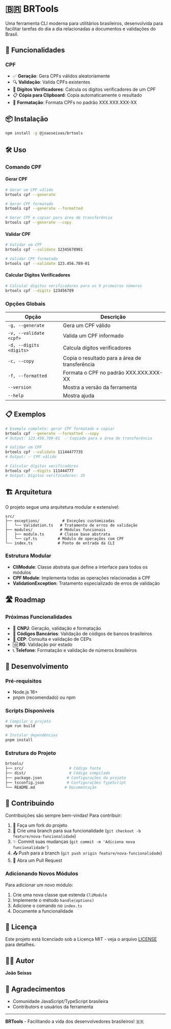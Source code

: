 # 🇧🇷 BRTools

Uma ferramenta CLI moderna para utilitários brasileiros, desenvolvida para facilitar tarefas do dia a dia relacionadas a documentos e validações do Brasil.

## 🚀 Funcionalidades

### CPF
- ✅ **Geração**: Gera CPFs válidos aleatoriamente
- 🔍 **Validação**: Valida CPFs existentes  
- 🧮 **Dígitos Verificadores**: Calcula os dígitos verificadores de um CPF
- 📋 **Cópia para Clipboard**: Copia automaticamente o resultado
- 🎨 **Formatação**: Formata CPFs no padrão XXX.XXX.XXX-XX

## 📦 Instalação

```bash
npm install -g @joaoseixas/brtools
```

## 🛠️ Uso

### Comando CPF

#### Gerar CPF
```bash
# Gerar um CPF válido
brtools cpf --generate

# Gerar CPF formatado
brtools cpf --generate --formatted

# Gerar CPF e copiar para área de transferência
brtools cpf --generate --copy
```

#### Validar CPF
```bash
# Validar um CPF
brtools cpf --validate 12345678901

# Validar CPF formatado
brtools cpf --validate 123.456.789-01
```

#### Calcular Dígitos Verificadores
```bash
# Calcular dígitos verificadores para os 9 primeiros números
brtools cpf --digits 123456789
```

### Opções Globais

| Opção | Descrição |
|-------|-----------|
| `-g, --generate` | Gera um CPF válido |
| `-v, --validate <cpf>` | Valida um CPF informado |
| `-d, --digits <digits>` | Calcula dígitos verificadores |
| `-c, --copy` | Copia o resultado para a área de transferência |
| `-f, --formatted` | Formata o CPF no padrão XXX.XXX.XXX-XX |
| `--version` | Mostra a versão da ferramenta |
| `--help` | Mostra ajuda |

## 📋 Exemplos

```bash
# Exemplo completo: gerar CPF formatado e copiar
brtools cpf --generate --formatted --copy
# Output: 123.456.789-01  ✅ Copiado para a área de transferência

# Validar um CPF
brtools cpf --validate 11144477735
# Output: ✅ CPF válido

# Calcular dígitos verificadores
brtools cpf --digits 111444777
# Output: Dígitos verificadores: 35
```

## 🏗️ Arquitetura

O projeto segue uma arquitetura modular e extensível:

```
src/
├── exceptions/          # Exceções customizadas
│   └── Validation.ts   # Tratamento de erros de validação
├── modules/            # Módulos funcionais
│   ├── module.ts       # Classe base abstrata
│   └── cpf.ts         # Módulo de operações com CPF
└── index.ts           # Ponto de entrada da CLI
```

### Estrutura Modular

- **CliModule**: Classe abstrata que define a interface para todos os módulos
- **CPF Module**: Implementa todas as operações relacionadas a CPF
- **ValidationException**: Tratamento especializado de erros de validação

## 🛣️ Roadmap

### Próximas Funcionalidades
- 📱 **CNPJ**: Geração, validação e formatação
- 🏦 **Códigos Bancários**: Validação de códigos de bancos brasileiros
- 📮 **CEP**: Consulta e validação de CEPs
- 🆔 **RG**: Validação por estado
- 📞 **Telefone**: Formatação e validação de números brasileiros

## 🧪 Desenvolvimento

### Pré-requisitos
- Node.js 16+
- pnpm (recomendado) ou npm

### Scripts Disponíveis

```bash
# Compilar o projeto
npm run build

# Instalar dependências
pnpm install
```

### Estrutura do Projeto

```bash
brtools/
├── src/                    # Código fonte
├── dist/                   # Código compilado
├── package.json           # Configurações do projeto
├── tsconfig.json          # Configurações TypeScript
└── README.md             # Documentação
```

## 🤝 Contribuindo

Contribuições são sempre bem-vindas! Para contribuir:

1. 🍴 Faça um fork do projeto
2. 🌱 Crie uma branch para sua funcionalidade (`git checkout -b feature/nova-funcionalidade`)
3. ✨ Commit suas mudanças (`git commit -m 'Adiciona nova funcionalidade'`)
4. 📤 Push para a branch (`git push origin feature/nova-funcionalidade`)
5. 🔄 Abra um Pull Request

### Adicionando Novos Módulos

Para adicionar um novo módulo:

1. Crie uma nova classe que estenda `CliModule`
2. Implemente o método `handle(options)`
3. Adicione o comando no `index.ts`
4. Documente a funcionalidade

## 📄 Licença

Este projeto está licenciado sob a Licença MIT - veja o arquivo [LICENSE](LICENSE) para detalhes.

## 👨‍💻 Autor

**João Seixas**

## 🌟 Agradecimentos

- Comunidade JavaScript/TypeScript brasileira
- Contributors e usuários da ferramenta

---

**BRTools** - Facilitando a vida dos desenvolvedores brasileiros! 🇧🇷
